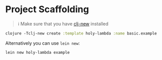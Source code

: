 # Project Scaffolding
> :information_source: Make sure that you have [clj-new](https://github.com/seancorfield/clj-new#getting-started) installed

``` clojure
clojure -Tclj-new create :template holy-lambda :name basic.example
```

Alternatively you can use `lein new`:

``` clojure
lein new holy-lambda example 
```


